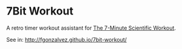 # 7Bit Workout
A retro timer workout assistant for [The 7-Minute Scientific Workout](http://well.blogs.nytimes.com/2013/05/09/the-scientific-7-minute-workout/?_r=0).

See in:
http://fgonzalvez.github.io/7bit-workout/

